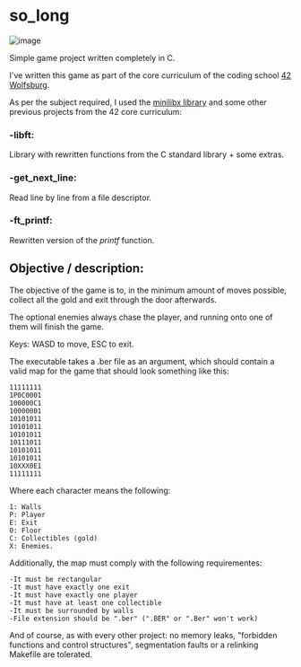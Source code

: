 # so_long

![image](https://user-images.githubusercontent.com/26860329/186975678-41fd5f18-ddf4-40fe-a708-8d5b1238203a.png)


Simple game project written completely in C.

I've written this game as part of the core curriculum of the coding school [42 Wolfsburg](https://42wolfsburg.de/).

As per the subject required, I used the [minilibx library](https://github.com/42Paris/minilibx-linux) and some other previous projects from the 42 core curriculum:

### -libft:
Library with rewritten functions from the C standard library + some extras.
### -get_next_line:
Read line by line from a file descriptor.
### -ft_printf:
Rewritten version of the _printf_ function.

## Objective / description:

The objective of the game is to, in the minimum amount of moves possible, collect all the gold and exit through the door afterwards.

The optional enemies always chase the player, and running onto one of them will finish the game.

Keys: WASD to move, ESC to exit.

The executable takes a .ber file as an argument, which should contain a valid map for the game that should look something like this:
```
11111111
1P0C0001
100000C1
10000001
10101011
10101011
10101011
10111011
10101011
10101011
10XXX0E1
11111111
```
Where each character means the following:
```
1: Walls
P: Player
E: Exit
0: Floor
C: Collectibles (gold)
X: Enemies.
```
Additionally, the map must comply with the following requirementes:
```
-It must be rectangular
-It must have exactly one exit
-It must have exactly one player
-It must have at least one collectible
-It must be surrounded by walls
-File extension should be ".ber" (".BER" or ".Ber" won't work)
```

And of course, as with every other project: no memory leaks, "forbidden functions and control structures", segmentation faults or a relinking Makefile are tolerated.
